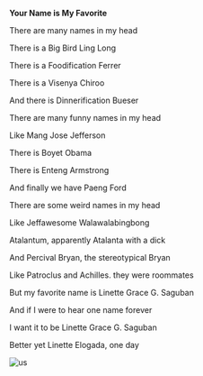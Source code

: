 **Your Name is My Favorite**


There are many names in my head

There is a Big Bird Ling Long

There is a Foodification Ferrer

There is a Visenya Chiroo

And there is Dinnerification Bueser


There are many funny names in my head

Like Mang Jose Jefferson

There is Boyet Obama

There is Enteng Armstrong

And finally we have Paeng Ford


There are some weird names in my head

Like Jeffawesome Walawalabingbong

Atalantum, apparently Atalanta with a dick

And Percival Bryan, the stereotypical Bryan

Like Patroclus and Achilles. they were roommates


But my favorite name is Linette Grace G. Saguban

And if I were to hear one name forever

I want it to be Linette Grace G. Saguban

Better yet Linette Elogada, one day


![us](https://elogada.github.io/hearts-2023/img.jpg)